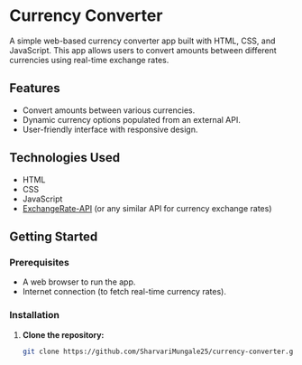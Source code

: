 # Currency Converter

A simple web-based currency converter app built with HTML, CSS, and JavaScript. This app allows users to convert amounts between different currencies using real-time exchange rates.

## Features

- Convert amounts between various currencies.
- Dynamic currency options populated from an external API.
- User-friendly interface with responsive design.

## Technologies Used

- HTML
- CSS
- JavaScript
- [ExchangeRate-API](https://www.exchangerate-api.com/) (or any similar API for currency exchange rates)

## Getting Started

### Prerequisites

- A web browser to run the app.
- Internet connection (to fetch real-time currency rates).

### Installation

1. **Clone the repository:**

   ```bash
   git clone https://github.com/SharvariMungale25/currency-converter.git
